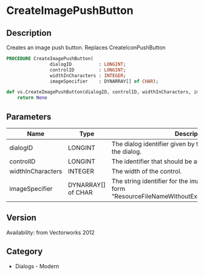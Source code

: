 # CreateImagePushButton

## Description
Creates an image push button. Replaces CreateIconPushButton

```pascal
PROCEDURE CreateImagePushButton(
				dialogID          : LONGINT;
				controlID         : LONGINT;
				widthInCharacters : INTEGER;
				imageSpecifier    : DYNARRAY[] of CHAR);
```

```python
def vs.CreateImagePushButton(dialogID, controlID, widthInCharacters, imageSpecifier):
    return None
```

## Parameters
|Name|Type|Description|
|---|---|---|
|dialogID|LONGINT|The dialog identifier given by the command to create the dialog.|
|controlID|LONGINT|The identifier that should be assigned to the control.|
|widthInCharacters|INTEGER|The width of the control.|
|imageSpecifier|DYNARRAY[] of CHAR|The string identifier for the image. It should be of the form &quot;ResourceFileNameWithoutExtension/PathOfImageFile&quot;.|

## Version
Availability: from Vectorworks 2012

## Category
* Dialogs - Modern

